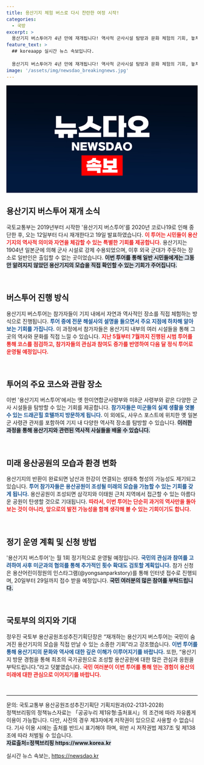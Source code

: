 ```yaml
---
title: 용산기지 체험 버스로 다시 찬란한 여정 시작!
categories:
  - 국방
excerpt: >
  용산기지 버스투어가 4년 만에 재개됩니다! 역사적 군사시설 탐방과 문화 체험의 기회, 놓치지 마세요. 참가 신청은 오는 20일부터 29일까지 가능하니 서두르세요!
feature_text: >
  ## koreaapp 실시간 뉴스 속보입니다.

  용산기지 버스투어가 4년 만에 재개됩니다! 역사적 군사시설 탐방과 문화 체험의 기회, 놓치지 마세요. 참가 신청은 오는 20일부터 29일까지 가능하니 서두르세요!
image: '/assets/img/newsdao_breakingnews.jpg'
---
```


<p><img src="/assets/img/newsdao_breakingnews.jpg" alt="koreaapp 속보" /></p>

<h2 data-ke-size="size26">용산기지 버스투어 재개 소식</h2>

<p data-ke-size="size16">국토교통부는 2019년부터 시작한 '용산기지 버스투어'를 2020년 코로나19로 인해 중단한 후, 오는 12일부터 다시 재개한다고 19일 발표하였습니다. <b><span style="color: #ee2323;">이 투어는 시민들이 용산기지의 역사적 의미와 자연을 체감할 수 있는 특별한 기회를 제공합니다.</span></b> 용산기지는 1904년 일본군에 의해 군사 시설로 강제 수용되었으며, 이후 외국 군대가 주둔하는 장소로 일반인은 출입할 수 없는 곳이었습니다. <b><span style="background-color: #21538527;">이번 투어를 통해 일반 시민들에게는 그동안 알려지지 않았던 용산기지의 모습을 직접 확인할 수 있는 기회가 주어집니다.</span></b></p>

<p data-ke-size="size16">&nbsp;</p>

<h2 data-ke-size="size26">버스투어 진행 방식</h2>

<p data-ke-size="size16">용산기지 버스투어는 참가자들이 기지 내에서 자연과 역사적인 장소를 직접 체험하는 방식으로 진행됩니다. <b><span style="color: #1a5490;">투어 중에 전문 해설사의 설명을 들으면서 주요 지점에 하차해 알아보는 기회를 가집니다.</span></b> 이 과정에서 참가자들은 용산기지 내부의 여러 시설들을 통해 그곳의 역사와 문화를 직접 느낄 수 있습니다. <b><span style="color: #ee2323;">지난 5월부터 7월까지 진행된 시범 투어를 통해 코스를 점검하고, 참가자들의 관심과 참여도 증가를 반영하여 다음 달 정식 투어로 운영될 예정입니다.</span></b></p>

<p data-ke-size="size16">&nbsp;</p>

<h2 data-ke-size="size26">투어의 주요 코스와 관람 장소</h2>

<p data-ke-size="size16">이번 '용산기지 버스투어'에서는 옛 한미연합군사령부와 미8군 사령부와 같은 다양한 군사 시설들을 탐방할 수 있는 기회를 제공합니다. <b><span style="color: #1a5490;">참가자들은 미군들의 실제 생활을 엿볼 수 있는 드래곤힐 호텔까지 방문하게 됩니다.</span></b> 이 외에도, 사우스 포스트에 위치한 옛 일본군 사령관 관저를 포함하여 기지 내 다양한 역사적 장소를 탐방할 수 있습니다. <b><span style="background-color: #21538527;">이러한 과정을 통해 용산기지와 관련된 역사적 사실들을 배울 수 있습니다.</span></b></p>

<p data-ke-size="size16">&nbsp;</p>

<h2 data-ke-size="size26">미래 용산공원의 모습과 환경 변화</h2>

<p data-ke-size="size16">용산기지의 반환이 완료되면 남산과 한강이 연결되는 생태축 형성의 가능성도 제기되고 있습니다. <b><span style="color: #1a5490;">투어 참가자들은 용산공원이 조성될 미래의 모습을 가늠할 수 있는 기회를 갖게 됩니다.</span></b> 용산공원이 조성되면 삼각지와 이태원 근처 지역에서 접근할 수 있는 아름다운 공원이 탄생할 것으로 기대됩니다. <b><span style="color: #ee2323;">따라서, 이번 투어는 단순히 과거의 역사만을 돌아보는 것이 아니라, 앞으로의 발전 가능성을 함께 생각해 볼 수 있는 기회이기도 합니다.</span></b></p>

<p data-ke-size="size16">&nbsp;</p>

<h2 data-ke-size="size26">정기 운영 계획 및 신청 방법</h2>

<p data-ke-size="size16">'용산기지 버스투어'는 월 1회 정기적으로 운영될 예정입니다. <b><span style="color: #1a5490;">국민의 관심과 참여를 고려하여 사후 미군과의 협의를 통해 추가적인 횟수 확대도 검토할 계획입니다.</span></b> 참가 신청은 용산어린이정원의 인스타그램(@yongsanparkstory)를 통해 인터넷 접수로 진행되며, 20일부터 29일까지 접수 받을 예정입니다. <b><span style="background-color: #21538527;">국민 여러분의 많은 참여를 부탁드립니다.</span></b></p>

<p data-ke-size="size16">&nbsp;</p>

<h2 data-ke-size="size26">국토부의 의지와 기대</h2>

<p data-ke-size="size16">정우진 국토부 용산공원조성추진기획단장은 “재개하는 용산기지 버스투어는 국민이 숨겨진 용산기지의 모습을 직접 만날 수 있는 소중한 기회”라고 강조했습니다. <b><span style="color: #1a5490;">이번 투어를 통해 용산기지의 문화와 역사에 대한 깊은 이해가 이루어지기를 바랍니다.</span></b> 또한, “용산기지 방문 경험을 통해 최초의 국가공원으로 조성할 용산공원에 대한 많은 관심과 응원을 부탁드립니다.”라고 덧붙였습니다. <b><span style="color: #ee2323;">국민 여러분이 이번 투어를 통해 얻는 경험이 용산의 미래에 대한 관심으로 이어지기를 바랍니다.</span></b></p>

<p data-ke-size="size16">&nbsp;</p>

<hr style="height:1px; background-color:#000;"/>

<p data-ke-size="size16">문의: 국토교통부 용산공원조성추진기획단 기획지원과(02-2131-2028) <br/>정책브리핑의 정책뉴스자료는 「공공누리 제1유형:출처표시」의 조건에 따라 자유롭게 이용이 가능합니다. 다만, 사진의 경우 제3자에게 저작권이 있으므로 사용할 수 없습니다. 기사 이용 시에는 출처를 반드시 표기해야 하며, 위반 시 저작권법 제37조 및 제138조에 따라 처벌될 수 있습니다. <br/><b><span style="background-color: #21538527;">자료출처=정책브리핑 https://www.korea.kr</span></b></p>
실시간 뉴스 속보는, <a href="https://newsdao.kr" rel="dofollow">https://newsdao.kr</a>



